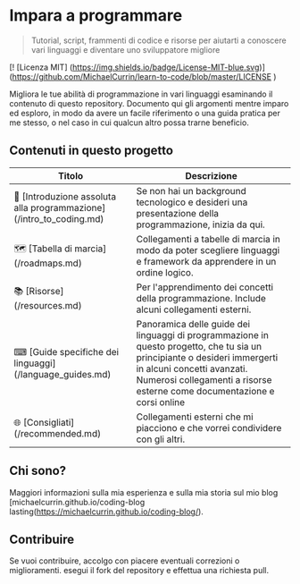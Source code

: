 # Impara a programmare
> Tutorial, script, frammenti di codice e risorse per aiutarti a conoscere vari linguaggi e diventare uno sviluppatore migliore

[! [Licenza MIT] (https://img.shields.io/badge/License-MIT-blue.svg)] (https://github.com/MichaelCurrin/learn-to-code/blob/master/LICENSE )

Migliora le tue abilità di programmazione in vari linguaggi esaminando il contenuto di questo repository. Documento qui gli argomenti mentre imparo ed esploro, in modo da avere un facile riferimento o una guida pratica per me stesso, o nel caso in cui qualcun altro possa trarne beneficio.

## Contenuti in questo progetto

| Titolo | Descrizione |
| -- | -- |
| 🤷 [Introduzione assoluta alla programmazione] (/intro_to_coding.md) | Se non hai un background tecnologico e desideri una presentazione della programmazione, inizia da qui.
| 🗺️ [Tabella di marcia] (/roadmaps.md) | Collegamenti a tabelle di marcia in modo da poter scegliere linguaggi e framework da apprendere in un ordine logico. |
| 📚 [Risorse] (/resources.md) | Per l'apprendimento dei concetti della programmazione. Include alcuni collegamenti esterni. |
| ⌨ [Guide specifiche dei linguaggi] (/language_guides.md) | Panoramica delle guide dei linguaggi di programmazione in questo progetto, che tu sia un principiante o desideri immergerti in alcuni concetti avanzati. Numerosi collegamenti a risorse esterne come documentazione e corsi online |
| 🌐 [Consigliati] (/recommended.md) | Collegamenti esterni che mi piacciono e che vorrei condividere con gli altri. |


## Chi sono?

Maggiori informazioni sulla mia esperienza e sulla mia storia sul mio blog [michaelcurrin.github.io/coding-blog lasting(https://michaelcurrin.github.io/coding-blog/).


## Contribuire

Se vuoi contribuire, accolgo con piacere eventuali correzioni o miglioramenti. esegui il fork del repository e effettua una richiesta pull.
